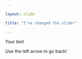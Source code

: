 ```yaml
---

layout: slide

title: "I've changed the slide!"

---
```


Your text

Use the left arrow to go back!

